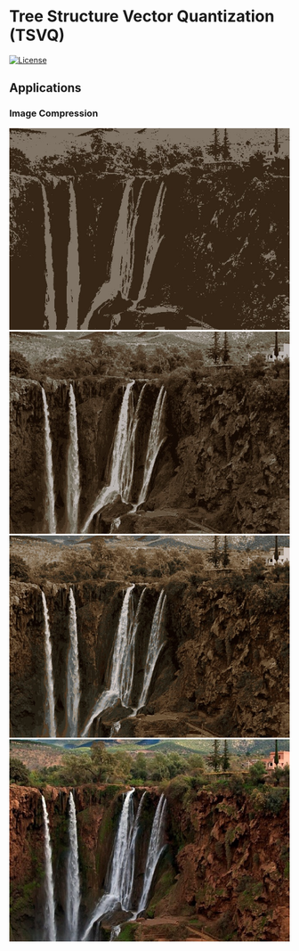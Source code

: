 # Tree Structure Vector Quantization (TSVQ)
[![License](https://img.shields.io/badge/license-BSD-blue.svg)](LICENSE) 

## Applications
### Image Compression
![VQ2](Resources/Image/VQ2.jpg)
![VQ8](Resources/Image/VQ8.jpg)
![VQ16](Resources/Image/VQ16.jpg)
![original](Resources/Image/waterfall.jpg)
